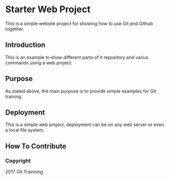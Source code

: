 # Starter Web Project

This is a simple website project for showing how to use Git and Github together.

## Introduction

This is an example to show different parts of it repository and varius commands using a web project.

## Purpose

As stated above, the main purpose is to provide simple examples for Git training.

## Deployment

This is a simple web project, deployment can be on any web server or even a local file system.

## How To Contribute

### Copyright

2017 Git.Trainning
